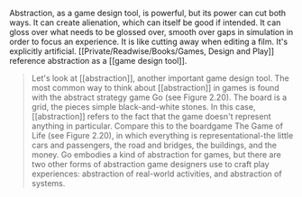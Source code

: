 Abstraction, as a game design tool, is powerful, but its power can cut both ways. It can create alienation, which can itself be good if intended. It can gloss over what needs to be glossed over, smooth over gaps in simulation in order to focus an experience. It is like cutting away when editing a film. It's explicitly artificial. [[Private/Readwise/Books/Games, Design and Play]] reference abstraction as a [[game design tool]].

>Let's look at [[abstraction]], another important game design tool. The most common way to think about [[abstraction]] in games is found with the abstract strategy game Go (see Figure 2.20). The board is a grid, the pieces simple black-and-white stones. In this case, [[abstraction]] refers to the fact that the game doesn't represent anything in particular. Compare this to the boardgame The Game of Life (see Figure 2.20), in which everything is representational-the little cars and passengers, the road and bridges, the buildings, and the money. Go embodies a kind of abstraction for games, but there are two other forms of abstraction game designers use to craft play experiences: abstraction of real-world activities, and abstraction of systems.